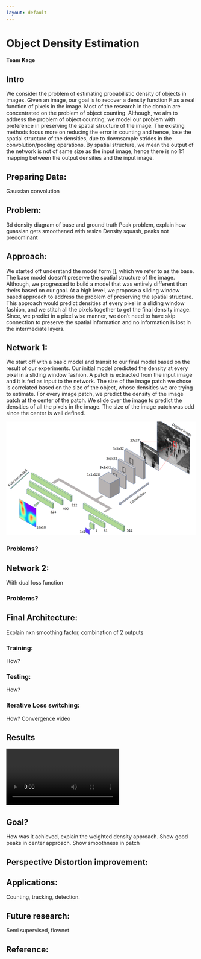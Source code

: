 ```yaml
---
layout: default
---
```

# Object Density Estimation

#### Team Kage

## Intro

We consider the problem of estimating probabilistic density of objects in images. Given an image, our goal is to recover a density function F as a real function of pixels in the image. Most of the research in the domain are concentrated on the problem of object counting. Although, we aim to address the problem of object counting, we model our problem with preference in preserving the spatial structure of the image. The existing methods focus more on reducing the error in counting and hence, lose the spatial structure of the densities, due to downsample strides in the convolution/pooling operations. By spatial structure, we mean the output of the network is not of same size as the input image, hence there is no 1:1 mapping between the output densities and the input image.

## Preparing Data:
Gaussian convolution

## Problem:
3d density diagram of base and ground truth
Peak problem, explain how guassian gets smoothened with resize
Density squash, peaks not predominant

## Approach:
We started off understand the model form [], which we refer to as the base. The base model doesn’t preserve the spatial structure of the image. Although, we progressed to build a model that was entirely different than theirs based on our goal.
At a high level, we propose a sliding window based approach to address the problem of preserving the spatial structure. This approach would predict densities at every pixel in a sliding window fashion, and we stitch all the pixels together to get the final density image. Since, we predict in a pixel wise manner, we don’t need to have skip connection to preserve the spatial information and no information is lost in the intermediate layers.


## Network 1:
We start off with a basic model and transit to our final model based on the result of our experiments.
Our initial model predicted the density at every pixel in a sliding window fashion. A patch is extracted from the input image and it is fed as input to the network. The size of the image patch we chose is correlated based on the size of the object, whose densities we are trying to estimate. For every image patch, we predict the density of the image patch at the center of the patch. We slide over the image to predict the densities of all the pixels in the image. The size of the image patch was odd since the center is well defined.

<img src="data/final-model.png">

### Problems?

## Network 2:
With dual loss function

### Problems?

## Final Architecture:
Explain nxn smoothing factor, combination of 2 outputs

### Training:
How?

### Testing:
How?

### Iterative Loss switching:
How?
Convergence video

## Results
<video id="sampleMovie" src="data/epoch.mp4" controls></video>


## Goal?
How was it achieved, explain the weighted density approach. Show good peaks in center approach. Show smoothness in patch

## Perspective Distortion improvement:

## Applications:
Counting, tracking, detection.

## Future research:
Semi supervised, flownet

## Reference:

